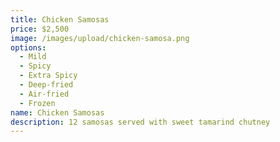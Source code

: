 ```yaml
---
title: Chicken Samosas
price: $2,500
image: /images/upload/chicken-samosa.png
options:
  - Mild
  - Spicy
  - Extra Spicy
  - Deep-fried
  - Air-fried
  - Frozen
name: Chicken Samosas
description: 12 samosas served with sweet tamarind chutney
---
```

